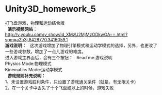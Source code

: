 # Unity3D_homework_5
打飞盘游戏，物理和运动结合版  
  
__演示视频网站：__ http://v.youku.com/v_show/id_XMzU2MjMzODkwOA==.html?spm=a2h3j.8428770.3416059.1    
__游戏说明：__  
这次游戏增加了物理引擎模式和运动学模式的选择，另外，也更改了一些游戏参数，增加了一点儿游戏的难度。    
进入游戏主界面后，会有三个按钮：  
Read me:游戏说明  
Physics Mode:物理模式  
Kinematics Mode:运动学模式  
  
__游戏规则补充说明：__  
1、未设置游戏胜利条件，只设置了游戏通关条件（就是，有无限关卡）  
2、在一个关卡中丢失了十个飞盘或以上的时候，游戏失败
